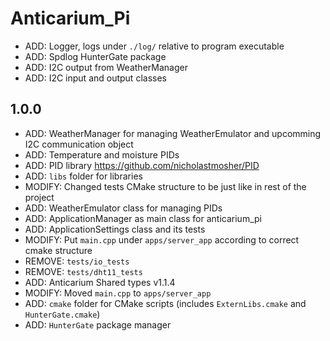 # Anticarium_Pi

- ADD: Logger, logs under `./log/` relative to program executable
- ADD: Spdlog HunterGate package
- ADD: I2C output from WeatherManager
- ADD: I2C input and output classes

## 1.0.0
- ADD: WeatherManager for managing WeatherEmulator and upcomming I2C communication object
- ADD: Temperature and moisture PIDs
- ADD: PID library https://github.com/nicholastmosher/PID
- ADD: `libs` folder for libraries 
- MODIFY: Changed tests CMake structure to be just like in rest of the project
- ADD: WeatherEmulator class for managing PIDs
- ADD: ApplicationManager as main class for anticarium_pi
- ADD: ApplicationSettings class and its tests
- MODIFY: Put `main.cpp` under `apps/server_app` according to correct cmake structure
- REMOVE: `tests/io_tests`
- REMOVE: `tests/dht11_tests`
- ADD: Anticarium Shared types v1.1.4
- MODIFY: Moved `main.cpp` to `apps/server_app`
- ADD: `cmake` folder for CMake scripts (includes `ExternLibs.cmake` and `HunterGate.cmake`)
- ADD: `HunterGate` package manager